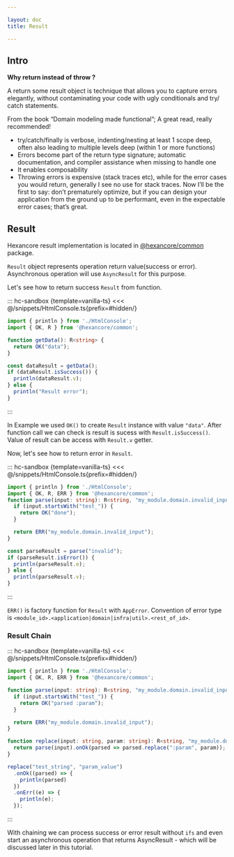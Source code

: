 ```yaml
---

layout: doc
title: Result

---
```


## Intro
**Why return instead of throw ?**

A return some result object is technique that allows you to capture errors elegantly, without contaminating your code with ugly conditionals and try/ catch statements.

From the book “Domain modeling made functional”; A great read, really recommended!

- try/catch/finally is verbose, indenting/nesting at least 1 scope deep, often also leading to multiple levels deep (within 1 or more functions)
- Errors become part of the return type signature; automatic documentation, and compiler assistance when missing to handle one
- It enables composability
- Throwing errors is expensive (stack traces etc), while for the error cases you would return, generally I see no use for stack traces. Now I’ll be the first to say: don’t prematurely optimize, but if you can design your application from the ground up to be performant, even in the expectable error cases; that’s great.

## Result
Hexancore result implementation is located in [@hexancore/common](https://www.npmjs.com/package/@hexancore/common) package.

`Result` object represents operation return value(success or error).
Asynchronous operation will use `AsyncResult` for this purpose.

Let's see how to return success `Result` from function.

::: hc-sandbox {template=vanilla-ts}
<<< @/snippets/HtmlConsole.ts{prefix=#hidden/}
```ts index.ts [active]
import { println } from './HtmlConsole';
import { OK, R } from '@hexancore/common';

function getData(): R<string> {
  return OK("data");
}

const dataResult = getData();
if (dataResult.isSuccess()) {
  println(dataResult.v);
} else {
  println("Result error");
}
```
:::

In Example we used `OK()` to create `Result` instance with value `"data"`. After function call we can check is result is sucess with `Result.isSuccess()`. Value of result can be access with `Result.v` getter.

Now, let's see how to return error in `Result`.

::: hc-sandbox {template=vanilla-ts}
<<< @/snippets/HtmlConsole.ts{prefix=#hidden/}
```ts index.ts [active]
import { println } from './HtmlConsole';
import { OK, R, ERR } from '@hexancore/common';
function parse(input: string): R<string, "my_module.domain.invalid_input"> {
  if (input.startsWith("test_")) {
    return OK("done");
  }

  return ERR("my_module.domain.invalid_input");
}

const parseResult = parse("invalid");
if (parseResult.isError()) {
  println(parseResult.e);
} else {
  println(parseResult.v);
}

```
:::

`ERR()` is factory function for `Result` with `AppError`.
Convention of error type is `<module_id>.<application|domain|infra|util>.<rest_of_id>`.

### Result Chain

::: hc-sandbox {template=vanilla-ts}
<<< @/snippets/HtmlConsole.ts{prefix=#hidden/}
```ts index.ts [active]
import { println } from './HtmlConsole';
import { OK, R, ERR } from '@hexancore/common';

function parse(input: string): R<string, "my_module.domain.invalid_input"> {
  if (input.startsWith("test_")) {
    return OK("parsed :param");
  }

  return ERR("my_module.domain.invalid_input");
}

function replace(input: string, param: string): R<string, "my_module.domain.invalid_input"> {
  return parse(input).onOk(parsed => parsed.replace(":param", param));
}

replace("test_string", "param_value")
  .onOk((parsed) => {
    println(parsed)
  })
  .onErr((e) => {
    println(e);
  });
```
:::

With chaining we can process success or error result without `ifs` and even start an asynchronous operation
 that returns AsyncResult - which will be discussed later in this tutorial.